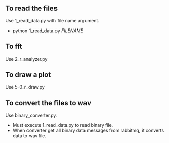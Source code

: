 ## To read the files

Use 1_read_data.py with file name argument.
* python 1_read_data.py *FILENAME*

## To fft 

Use 2_r_analyzer.py

## To draw a plot

Use 5-0_r_draw.py

## To convert the files to wav

Use binary_converter.py.
* Must execute 1_read_data.py to read binary file.
* When converter get all binary data messages from rabbitmq, it converts data to wav file. 